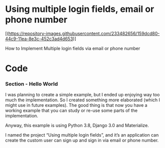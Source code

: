 # Using multiple login fields, email or phone number

[(https://repository-images.githubusercontent.com/233482656/159dcd80-44c9-11ea-8e3c-452c3ad4d653)]

How to Implement Multiple login fields via email or phone number

# Code

### Section - Hello World

I was planning to create a simple example, but I ended up enjoying way too much the implementation. So I created something more elaborated (which I might use in future examples). The good thing is that now you have a working example that you can study or re-use some parts of the implementation.

Anyway, this example is using Python 3.8, Django 3.0 and Materialize.

I named the project “Using multiple login fields”, and it’s an application can create the custom user can sign up and sign in via email or phone number.

